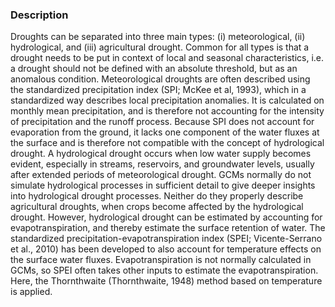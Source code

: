 ### Description
Droughts can be separated into three main types: (i) meteorological, (ii) hydrological,  and (iii) agricultural drought. Common for all types is that a drought needs to be put in context of local and seasonal characteristics, i.e. a drought should not be defined with an absolute threshold, but as an anomalous condition.
Meteorological droughts are often described using the standardized precipitation index (SPI; McKee et al, 1993), which in a standardized way describes local precipitation anomalies. It is calculated on monthly mean precipitation, and is therefore not accounting for the intensity of precipitation and the runoff process. Because SPI does not account for evaporation from the ground, it lacks one component of the water fluxes at the surface and is therefore not compatible with the concept of hydrological drought.
A hydrological drought occurs when low water supply becomes evident, especially in streams, reservoirs, and groundwater levels, usually after extended periods of meteorological drought. GCMs normally do not simulate hydrological processes in sufficient detail to give deeper insights into hydrological drought processes. Neither do they properly describe agricultural droughts, when crops become affected by the hydrological drought. However, hydrological drought can be estimated by accounting for evapotranspiration, and thereby estimate the surface retention of water. The standardized precipitation-evapotranspiration index (SPEI; Vicente-Serrano et al., 2010) has been developed to also account for temperature effects on the surface water fluxes. Evapotranspiration is not normally calculated in GCMs, so SPEI often takes other inputs to estimate the evapotranspiration. Here, the Thornthwaite (Thornthwaite, 1948) method based on temperature is applied.

